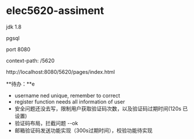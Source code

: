 # elec5620-assiment
jdk 1.8

pgsql

port 8080

context-path: /5620

http://localhost:8080/5620/pages/index.html

**待办：**e
- username ned unique, remember to correct
- register function needs all information of user
- 安全问题还没去写，限制用户获取验证码次数，以及验证码过期时间(120s 已设置)
- 验证码布局，拦截问题 --ok
- 邮箱验证码发送功能实现（300s过期时间），校验功能待实现